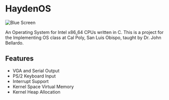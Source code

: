 # HaydenOS
![Blue Screen](https://i.imgur.com/cbNnPzs.png)

An Operating System for Intel x86_64 CPUs written in C. This is a project for the Implementing OS class at Cal Poly, San Luis Obispo, taught by Dr. John Bellardo.

## Features
* VGA and Serial Output
* PS/2 Keyboard Input
* Interrupt Support
* Kernel Space Virtual Memory
* Kernel Heap Allocation
